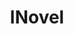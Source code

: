 ---
title: INovel
ShowRSS: false
description: |
  Explora el universo de las novelas interactivas, donde puedes disfrutar de historias envolventes y participar en su desarrollo.
  
  **NO DISPONIBLE CREACIÓN DE HISTORIAS ACTUALMENTE**
---